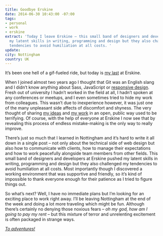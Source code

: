 ```yaml
---
title: Goodbye Erskine
date: 2014-06-30 10:43:00 -07:00
tags:
- personal
- work
- erskine
extract: 'Today I leave Erskine – this small band of designers and developers pushed
  my latent skills in writing, programming and design but they also challenged my
  tendencies to avoid humiliation at all costs. '
update: 
city: Nottingham
country: UK
---
```


It’s been one hell of a gif-fueled ride, but today is [my last](http://img1.wikia.nocookie.net/__cb20130225130810/glee/images/7/78/Jack_sad.gif) at Erskine.

When I joined almost two years ago I thought that Git was an English slang and I didn’t know anything about Sass, JavaScript or [responsive design](https://dl.dropboxusercontent.com/u/7963775/gifs/responsive-design.gif). Fresh out of university I hadn’t worked in the field at all, I hadn’t spoken at any conferences or meetups, and I even sometimes tried to hide my work from colleagues. This wasn’t due to inexperience however, it was just one of the many unpleasant side affects of discomfort and shyness. The very thought of sharing [my ideas](http://robinrendle.com/notes/) and [my work](http://robinrendle.com/work/) in an open, public way used to be terrifying. Of course, with the help of everyone at Erskine I now see that by revealing this process of endless mistake-making is the only way to really improve.

There’s just so much that I learned in Nottingham and it’s hard to write it all down in a single post – not only about the technical side of web design but also how to communicate with clients, how to manage their expectations and how to work peacefully alongside team members from other fields. This small band of designers and developers at Erskine pushed my latent skills in writing, programming and design but they also challenged my tendencies to avoid humiliation at all costs. Most importantly though I discovered a working environment that was supportive and friendly, so it’s kind of impossible to thank everyone enough for their patience as I tried to figure things out.

So what’s next? Well, I have no immediate plans but I’m looking for an exciting place to work right away. I’ll be leaving Nottingham at the end of the week and doing a lot more traveling which might be fun. Although there’s certainly no denying those noxious fears – *oh my god, how am I going to pay my rent* – but this mixture of terror and unrelenting excitement is often packaged in strange ways.

[*To adventures!*](https://dl.dropboxusercontent.com/u/7963775/gifs/lets-ride.gif)
